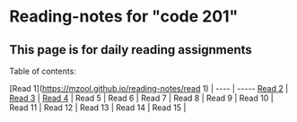 # Reading-notes for "code 201"

## This page is for daily reading assignments

Table of contents:

 [Read 1](https://mzool.github.io/reading-notes/read 1) | 
 ----   | ----- 
 [Read 2](https://mzool.github.io/reading-notes/read%202) | 
 [Read 3](https://mzool.github.io/reading-notes/read%203) | 
 [Read 4]( https://mzool.github.io/reading-notes/read4) |
 Read 5 |
 Read 6 |
 Read 7 | 
 Read 8 |
 Read 9  |
 Read 10 |
 Read 11 |
 Read 12 |
 Read 13 |
 Read 14 |
 Read 15 |
